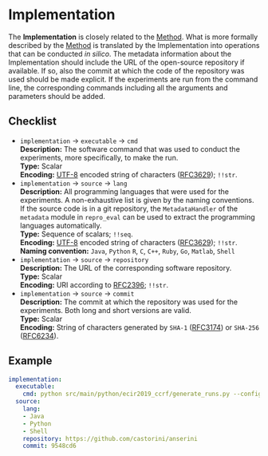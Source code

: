 # Implementation

The **Implementation** is closely related to the  [Method](../method). What is more formally described by the [Method](../method) is translated by the Implementation into operations that can be conducted *in silico*. The metadata information about the Implementation should include the URL of the open-source repository if available. If so, also the commit at which the code of the repository was used should be made explicit. If the experiments are run from the command line, the corresponding commands including all the arguments and parameters should be added.

## Checklist

- `implementation` &rarr; `executable` &rarr; `cmd`  
**Description:** The software command that was used to conduct the experiments, more specifically, to make the run.  
**Type:** Scalar  
**Encoding:** [UTF-8](https://www.unicode.org/main.html) encoded string of characters ([RFC3629](https://www.ietf.org/rfc/rfc3629.txt)); `!!str`.  
- `implementation` &rarr; `source` &rarr; `lang`  
**Description:** All programming languages that were used for the experiments. A non-exhaustive list is given by the naming conventions. If the source code is in a git repository, the `MetadataHandler` of the `metadata` module in `repro_eval` can be used to extract the programming languages automatically.  
**Type:** Sequence of scalars; `!!seq`.  
**Encoding:** [UTF-8](https://www.unicode.org/main.html) encoded string of characters ([RFC3629](https://www.ietf.org/rfc/rfc3629.txt)); `!!str`.  
**Naming convention:**  `Java`, `Python` `R`, `C`, `C++`, `Ruby`, `Go`, `Matlab`, `Shell`  
- `implementation` &rarr; `source` &rarr; `repository`  
**Description:** The URL of the corresponding software repository.  
**Type:** Scalar  
**Encoding:** URI according to [RFC2396](https://www.ietf.org/rfc/rfc2396.txt); `!!str`.  
- `implementation` &rarr; `source` &rarr; `commit`  
**Description:** The commit at which the repository was used for the experiments. Both long and short versions are valid.    
**Type:** Scalar  
**Encoding:** String of characters generated by `SHA-1` ([RFC3174](https://datatracker.ietf.org/doc/html/rfc3174)) or `SHA-256` ([RFC6234](https://datatracker.ietf.org/doc/html/rfc6234)).

## Example

```YAML
implementation:
  executable:
    cmd: python src/main/python/ecir2019_ccrf/generate_runs.py --config src/main/python/ecir2019_ccrf/configs/ccrf.04_core17_BM25+AX.json
  source:
    lang:
    - Java
    - Python
    - Shell
    repository: https://github.com/castorini/anserini
    commit: 9548cd6
```

